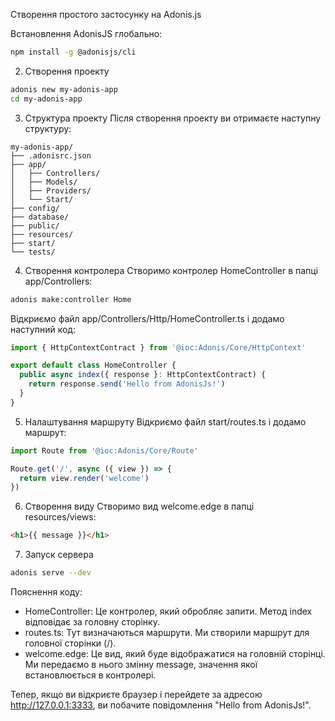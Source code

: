 Створення простого застосунку на Adonis.js

Встановлення AdonisJS глобально:
```Bash
npm install -g @adonisjs/cli
```

2. Створення проекту
```Bash
adonis new my-adonis-app
cd my-adonis-app
```

3. Структура проекту
Після створення проекту ви отримаєте наступну структуру:
```text
my-adonis-app/
├── .adonisrc.json
├── app/
│   ├── Controllers/
│   ├── Models/
│   ├── Providers/
│   └── Start/
├── config/
├── database/
├── public/
├── resources/
├── start/
└── tests/
```

4. Створення контролера
Створимо контролер HomeController в папці app/Controllers:

```Bash
adonis make:controller Home
```

Відкриємо файл app/Controllers/Http/HomeController.ts і додамо наступний код:

```TypeScript
import { HttpContextContract } from '@ioc:Adonis/Core/HttpContext'

export default class HomeController {
  public async index({ response }: HttpContextContract) {
    return response.send('Hello from AdonisJs!')
  }
}
```
5. Налаштування маршруту
Відкриємо файл start/routes.ts і додамо маршрут:

```TypeScript
import Route from '@ioc:Adonis/Core/Route'

Route.get('/', async ({ view }) => {
  return view.render('welcome')
})
```

6. Створення виду
Створимо вид welcome.edge в папці resources/views:

```HTML
<h1>{{ message }}</h1>
```

7. Запуск сервера
```Bash
adonis serve --dev
```

Пояснення коду:
- HomeController: Це контролер, який обробляє запити. Метод index відповідає за головну сторінку.
- routes.ts: Тут визначаються маршрути. Ми створили маршрут для головної сторінки (/).
- welcome.edge: Це вид, який буде відображатися на головній сторінці. Ми передаємо в нього змінну message, значення якої встановлюється в контролері.

Тепер, якщо ви відкриєте браузер і перейдете за адресою http://127.0.0.1:3333, ви побачите повідомлення "Hello from AdonisJs!".